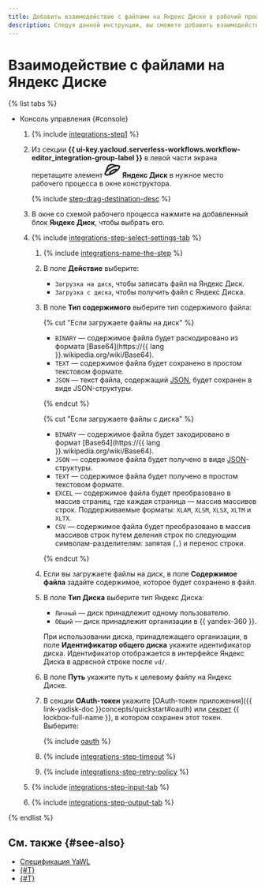 ```yaml
---
title: Добавить взаимодействие с файлами на Яндекс Диске в рабочий процесс {{ sw-name }}
description: Следуя данной инструкции, вы сможете добавить взаимодействие с файлами на Яндекс Диске в рабочий процесс {{ sw-full-name }} с помощью конструктора шагов рабочего процесса.
---
```


# Взаимодействие с файлами на Яндекс Диске

{% list tabs %}

- Консоль управления {#console}

  1. {% include [integrations-step1](../../../../_includes/serverless-integrations/workflows-constructor/integrations-step1.md) %} 
  1. Из секции **{{ ui-key.yacloud.serverless-workflows.workflow-editor_integration-group-label }}** в левой части экрана перетащите элемент ![yadisk-icon](../../../../_assets/yadisk-icon.svg) **Яндекс Диск** в нужное место рабочего процесса в окне конструктора.

      {% include [step-drag-destination-desc](../../../../_includes/serverless-integrations/workflows-constructor/step-drag-destination-desc.md) %}
  1. В окне со схемой рабочего процесса нажмите на добавленный блок **Яндекс Диск**, чтобы выбрать его.
  1. {% include [integrations-step-select-settings-tab](../../../../_includes/serverless-integrations/workflows-constructor/integrations-step-select-settings-tab.md) %}

      1. {% include [integrations-name-the-step](../../../../_includes/serverless-integrations/workflows-constructor/integrations-name-the-step.md) %}
      1. В поле **Действие** выберите:

          * `Загрузка на диск`, чтобы записать файл на Яндекс Диск.
          * `Загрузка с диска`, чтобы получить файл с Яндекс Диска.

      1. В поле **Тип содержимого** выберите тип содержимого файла:

          {% cut "Если загружаете файлы на диск" %}

          * `BINARY` — содержимое файла будет раскодировано из формата [Base64](https://{{ lang }}.wikipedia.org/wiki/Base64).
          * `TEXT` — содержимое файла будет сохранено в простом текстовом формате.
          * `JSON` — текст файла, содержащий [JSON](https://ru.wikipedia.org/wiki/JSON), будет сохранен в виде JSON-структуры.

          {% endcut %}
              
          {% cut "Если загружаете файлы с диска" %}

          * `BINARY` — содержимое файла будет закодировано в формат [Base64](https://{{ lang }}.wikipedia.org/wiki/Base64).
          * `JSON` — содержимое файла будет получено в виде [JSON](https://ru.wikipedia.org/wiki/JSON)-структуры.
          * `TEXT` — содержимое файла будет получено в простом текстовом формате.
          * `EXCEL` — содержимое файла будет преобразовано в массив страниц, где каждая страница — массив массивов строк. Поддерживаемые форматы: `XLAM`, `XLSM`, `XLSX`, `XLTM` и `XLTX`.
          * `CSV` — содержимое файла будет преобразовано в массив массивов строк путем деления строк по следующим символам-разделителям: запятая (`,`) и перенос строки.

          {% endcut %}

      1. Если вы загружаете файлы на диск, в поле **Содержимое файла** задайте содержимое, которое будет сохранено в файл.
      1. В поле **Тип Диска** выберите тип Яндекс Диска:

          * `Личный` — диск принадлежит одному пользователю.
          * `Общий` — диск принадлежит организации в {{ yandex-360 }}.

          При использовании диска, принадлежащего организации, в поле **Идентификатор общего диска** укажите идентификатор диска. Идентификатор отображается в интерфейсе Яндекс Диска в адресной строке после `vd/`.

      1. В поле **Путь** укажите путь к целевому файлу на Яндекс Диске.
      1. В секции **OAuth-токен** укажите [OAuth-токен приложения]({{ link-yadisk-doc }}concepts/quickstart#oauth) или [секрет](../../../../lockbox/concepts/secret.md) {{ lockbox-full-name }}, в котором сохранен этот токен. Выберите:

          {% include [oauth](../../../../_includes/serverless-integrations/workflows-constructor/oauth.md) %}

      1. {% include [integrations-step-timeout](../../../../_includes/serverless-integrations/workflows-constructor/integrations-step-timeout.md) %}
      1. {% include [integrations-step-retry-policy](../../../../_includes/serverless-integrations/workflows-constructor/integrations-step-retry-policy.md) %}
  1. {% include [integrations-step-input-tab](../../../../_includes/serverless-integrations/workflows-constructor/integrations-step-input-tab.md) %}
  1. {% include [integrations-step-output-tab](../../../../_includes/serverless-integrations/workflows-constructor/integrations-step-output-tab.md) %}

{% endlist %}

## См. также {#see-also}

* [Спецификация YaWL](../../../concepts/workflows/yawl/integration/disk.md)
* [{#T}](../workflow/create-constructor.md)
* [{#T}](../workflow/update.md)
